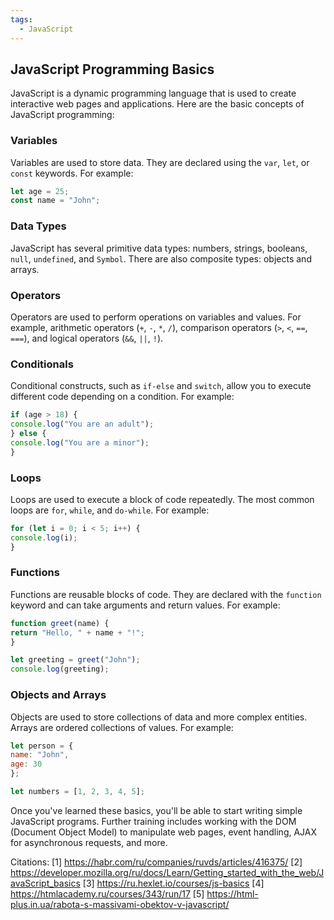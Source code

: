 ```yaml
---
tags:
  - JavaScript
---
```

## JavaScript Programming Basics

JavaScript is a dynamic programming language that is used to create interactive web pages and applications. Here are the basic concepts of JavaScript programming:

### Variables
Variables are used to store data. They are declared using the `var`, `let`, or `const` keywords. For example:

```js
let age = 25;
const name = "John";
```

### Data Types
JavaScript has several primitive data types: numbers, strings, booleans, `null`, `undefined`, and `Symbol`. There are also composite types: objects and arrays.

### Operators
Operators are used to perform operations on variables and values. For example, arithmetic operators (`+`, `-`, `*`, `/`), comparison operators (`>`, `<`, `==`, `===`), and logical operators (`&&`, `||`, `!`).

### Conditionals
Conditional constructs, such as `if-else` and `switch`, allow you to execute different code depending on a condition. For example:

```js
if (age > 18) {
console.log("You are an adult");
} else {
console.log("You are a minor");
}
```

### Loops
Loops are used to execute a block of code repeatedly. The most common loops are `for`, `while`, and `do-while`. For example:

```js
for (let i = 0; i < 5; i++) {
console.log(i);
}
```

### Functions
Functions are reusable blocks of code. They are declared with the `function` keyword and can take arguments and return values. For example:

```js
function greet(name) {
return "Hello, " + name + "!";
}

let greeting = greet("John");
console.log(greeting);
```

### Objects and Arrays
Objects are used to store collections of data and more complex entities. Arrays are ordered collections of values. For example:

```js
let person = {
name: "John",
age: 30
};

let numbers = [1, 2, 3, 4, 5];
```

Once you've learned these basics, you'll be able to start writing simple JavaScript programs. Further training includes working with the DOM (Document Object Model) to manipulate web pages, event handling, AJAX for asynchronous requests, and more.

Citations:
[1] https://habr.com/ru/companies/ruvds/articles/416375/
[2] https://developer.mozilla.org/ru/docs/Learn/Getting_started_with_the_web/JavaScript_basics
[3] https://ru.hexlet.io/courses/js-basics
[4] https://htmlacademy.ru/courses/343/run/17
[5] https://html-plus.in.ua/rabota-s-massivami-obektov-v-javascript/